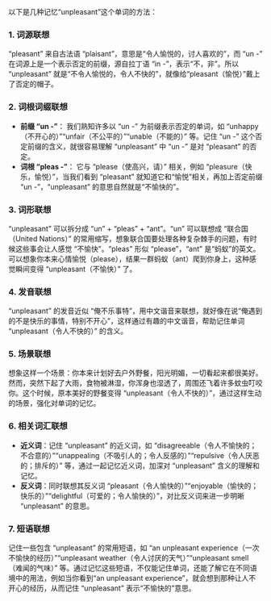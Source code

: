 以下是几种记忆“unpleasant”这个单词的方法：

### 1. 词源联想
“pleasant” 来自古法语 “plaisant”，意思是“令人愉悦的，讨人喜欢的”，而 “un -” 在词源上是一个表示否定的前缀，源自拉丁语 “in -”，表示“不，非”。所以 “unpleasant” 就是“不令人愉悦的，令人不快的”，就像给“pleasant（愉悦）”戴上了否定的帽子。

### 2. 词根词缀联想
 - **前缀 “un -”**： 我们熟知许多以 “un -” 为前缀表示否定的单词，如 “unhappy（不开心的）”“unfair（不公平的）”“unable（不能的）” 等。记住 “un -” 这个否定前缀的含义，就很容易理解 “unpleasant” 中 “un -” 是对 “pleasant” 的否定。
 - **词根 “pleas -”**： 它与 “please（使高兴，请）” 相关，例如 “pleasure（快乐，愉悦）”，当我们看到 “pleasant” 就知道它和“愉悦”相关，再加上否定前缀 “un -”，“unpleasant” 的意思自然就是“不愉快的”。

### 3. 词形联想
“unpleasant” 可以拆分成 “un” + “pleas” + “ant”。“un” 可以联想成 “联合国（United Nations）” 的常用缩写，想象联合国要处理各种复杂棘手的问题，有时候这些事会让人感觉 “不愉快”。“pleas” 形似 “please”，“ant” 是“蚂蚁”的英文。可以想象你本来心情愉悦（please），结果一群蚂蚁（ant）爬到你身上，这种感觉瞬间变得 “unpleasant（不愉快）” 了。

### 4. 发音联想
“unpleasant” 的发音近似 “俺不乐事特”，用中文谐音来联想，就好像在说“俺遇到的不是快乐的事情，特别不开心”，这样通过有趣的中文谐音，帮助记住单词 “unpleasant（令人不快的）” 的含义。

### 5. 场景联想
想象这样一个场景：你本来计划好去户外野餐，阳光明媚，一切看起来都很美好。然而，突然下起了大雨，食物被淋湿，你浑身也湿透了，周围还飞着许多蚊虫叮咬你。这个时候，原本美好的野餐变得 “unpleasant（令人不快的）”，通过这样生动的场景，强化对单词的记忆。

### 6. 相关词汇联想
 - **近义词**：记住 “unpleasant” 的近义词，如 “disagreeable（令人不愉快的；不合意的）”“unappealing（不吸引人的；令人反感的）”“repulsive（令人厌恶的；排斥的）” 等，通过一起记忆近义词，加深对 “unpleasant” 含义的理解和记忆。
 - **反义词**：同时联想其反义词 “pleasant（令人愉快的）”“enjoyable（愉快的；快乐的）”“delightful（可爱的；令人愉快的）”，对比反义词来进一步明晰 “unpleasant” 的意思。

### 7. 短语联想
记住一些包含 “unpleasant” 的常用短语，如 “an unpleasant experience（一次不愉快的经历）”“unpleasant weather（令人讨厌的天气）”“unpleasant smell（难闻的气味）” 等。通过记忆这些短语，不仅能记住单词，还能了解它在不同语境中的用法，例如当你看到“an unpleasant experience”，就会想到那种让人不开心的经历，从而记住 “unpleasant” 表示“不愉快的”意思。 